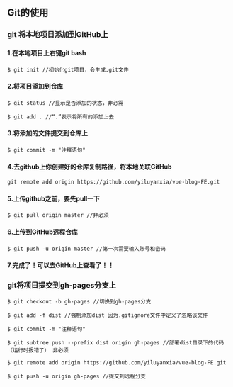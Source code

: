 ## Git的使用

### git 将本地项目添加到GitHub上

#### 1.在本地项目上右键git bash

```
$ git init //初始化git项目，会生成.git文件
```


#### 2.将项目添加到仓库


```
$ git status //显示是否添加的状态，非必需

$ git add . //“.”表示将所有的添加上去
```


#### 3.将添加的文件提交到仓库上


```
$ git commit -m "注释语句"
```

#### 4.去github上你创建好的仓库复制路径，将本地关联GitHub


```
git remote add origin https://github.com/yiluyanxia/vue-blog-FE.git
```


#### 5.上传github之前，要先pull一下


```
$ git pull origin master //非必须
```


#### 6.上传到GitHub远程仓库


```
$ git push -u origin master //第一次需要输入账号和密码
```


#### 7.完成了！可以去GitHub上查看了！！

### git将项目提交到gh-pages分支上


```
$ git checkout -b gh-pages //切换到gh-pages分支

$ git add -f dist //强制添加dist 因为.gitignore文件中定义了忽略该文件

$ git commit -m "注释语句"

$ git subtree push --prefix dist origin gh-pages //部署dist目录下的代码 （运行时报错了） 非必须

$ git remote add origin https://github.com/yiluyanxia/vue-blog-FE.git

$ git push -u origin gh-pages //提交到远程分支
```
